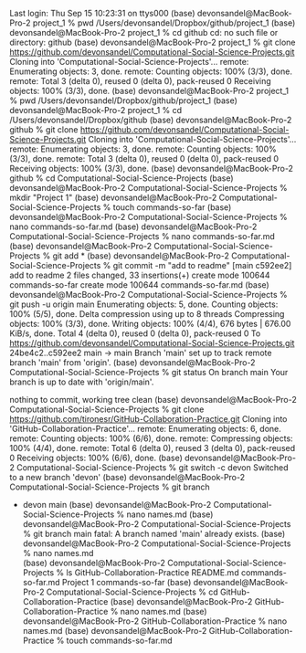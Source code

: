 Last login: Thu Sep 15 10:23:31 on ttys000
(base) devonsandel@MacBook-Pro-2 project_1 % pwd
/Users/devonsandel/Dropbox/github/project_1
(base) devonsandel@MacBook-Pro-2 project_1 % cd github
cd: no such file or directory: github
(base) devonsandel@MacBook-Pro-2 project_1 % git clone 
https://github.com/devonsandel/Computational-Social-Science-Projects.git
Cloning into 'Computational-Social-Science-Projects'...
remote: Enumerating objects: 3, done.
remote: Counting objects: 100% (3/3), done.
remote: Total 3 (delta 0), reused 0 (delta 0), pack-reused 0
Receiving objects: 100% (3/3), done.
(base) devonsandel@MacBook-Pro-2 project_1 % pwd
/Users/devonsandel/Dropbox/github/project_1
(base) devonsandel@MacBook-Pro-2 project_1 % cd /Users/devonsandel/Dropbox/github
(base) devonsandel@MacBook-Pro-2 github % git clone 
https://github.com/devonsandel/Computational-Social-Science-Projects.git
Cloning into 'Computational-Social-Science-Projects'...
remote: Enumerating objects: 3, done.
remote: Counting objects: 100% (3/3), done.
remote: Total 3 (delta 0), reused 0 (delta 0), pack-reused 0
Receiving objects: 100% (3/3), done.
(base) devonsandel@MacBook-Pro-2 github % cd Computational-Social-Science-Projects
(base) devonsandel@MacBook-Pro-2 Computational-Social-Science-Projects % mkdir "Project 1"
(base) devonsandel@MacBook-Pro-2 Computational-Social-Science-Projects % touch commands-so-far
(base) devonsandel@MacBook-Pro-2 Computational-Social-Science-Projects % nano commands-so-far.md
(base) devonsandel@MacBook-Pro-2 Computational-Social-Science-Projects % nano commands-so-far.md
(base) devonsandel@MacBook-Pro-2 Computational-Social-Science-Projects % git add *
(base) devonsandel@MacBook-Pro-2 Computational-Social-Science-Projects % git commit -m "add to readme"
[main c592ee2] add to readme
 2 files changed, 33 insertions(+)
 create mode 100644 commands-so-far
 create mode 100644 commands-so-far.md
(base) devonsandel@MacBook-Pro-2 Computational-Social-Science-Projects % git push -u origin main
Enumerating objects: 5, done.
Counting objects: 100% (5/5), done.
Delta compression using up to 8 threads
Compressing objects: 100% (3/3), done.
Writing objects: 100% (4/4), 676 bytes | 676.00 KiB/s, done.
Total 4 (delta 0), reused 0 (delta 0), pack-reused 0
To https://github.com/devonsandel/Computational-Social-Science-Projects.git
   24be4c2..c592ee2  main -> main
Branch 'main' set up to track remote branch 'main' from 'origin'.
(base) devonsandel@MacBook-Pro-2 Computational-Social-Science-Projects % git status
On branch main
Your branch is up to date with 'origin/main'.

nothing to commit, working tree clean
(base) devonsandel@MacBook-Pro-2 Computational-Social-Science-Projects % git clone 
https://github.com/tironesr/GitHub-Collaboration-Practice.git
Cloning into 'GitHub-Collaboration-Practice'...
remote: Enumerating objects: 6, done.
remote: Counting objects: 100% (6/6), done.
remote: Compressing objects: 100% (4/4), done.
remote: Total 6 (delta 0), reused 3 (delta 0), pack-reused 0
Receiving objects: 100% (6/6), done.
(base) devonsandel@MacBook-Pro-2 Computational-Social-Science-Projects % git switch -c devon
Switched to a new branch 'devon'
(base) devonsandel@MacBook-Pro-2 Computational-Social-Science-Projects % git branch
* devon
  main
(base) devonsandel@MacBook-Pro-2 Computational-Social-Science-Projects % nano names.md
(base) devonsandel@MacBook-Pro-2 Computational-Social-Science-Projects % git branch main
fatal: A branch named 'main' already exists.
(base) devonsandel@MacBook-Pro-2 Computational-Social-Science-Projects % nano names.md  
(base) devonsandel@MacBook-Pro-2 Computational-Social-Science-Projects % ls
GitHub-Collaboration-Practice	README.md			commands-so-far.md
Project 1			commands-so-far
(base) devonsandel@MacBook-Pro-2 Computational-Social-Science-Projects % cd GitHub-Collaboration-Practice 
(base) devonsandel@MacBook-Pro-2 GitHub-Collaboration-Practice % nano names.md
(base) devonsandel@MacBook-Pro-2 GitHub-Collaboration-Practice % nano names.md
(base) devonsandel@MacBook-Pro-2 GitHub-Collaboration-Practice % touch commands-so-far.md
